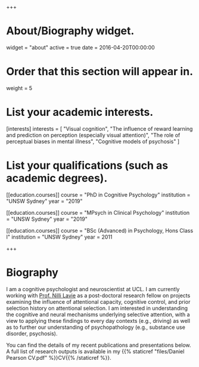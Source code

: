 +++
# About/Biography widget.
widget = "about"
active = true
date = 2016-04-20T00:00:00

# Order that this section will appear in.
weight = 5 

# List your academic interests.
[interests]
  interests = [
    "Visual cognition",
    "The influence of reward learning and prediction on perception (especially visual attention)",
    "The role of perceptual biases in mental illness",
    "Cognitive models of psychosis"
  ]

# List your qualifications (such as academic degrees).
[[education.courses]]
  course = "PhD in Cognitive Psychology"
  institution = "UNSW Sydney"
  year = "2019"

[[education.courses]]
  course = "MPsych in Clinical Psychology"
  institution = "UNSW Sydney"
  year = "2019"

[[education.courses]]
  course = "BSc (Advanced) in Psychology, Hons Class I"
  institution = "UNSW Sydney"
  year = 2011
 
+++
# Biography

I am a cognitive psychologist and neuroscientist at UCL. I am currently working with [Prof. Nilli Lavie](https://www.ucl.ac.uk/icn/people/nilli-lavie) as a post-doctoral research fellow on projects examining the influence of attentional capacity, cognitive control, and prior selection history on attentional selection. I am interested in understanding the cognitive and neural mechanisms underlying selective attention, with a view to applying these findings to every day contexts (e.g., driving) as well as to further our understanding of psychopathology (e.g., substance use disorder, psychosis). 

You can find the details of my recent publications and presentations below. A full list of research outputs is available in my {{% staticref "files/Daniel Pearson CV.pdf" %}}CV{{% /staticref %}}.

<!--I am also trained as a clinical psychologist, however I am not currently practicing. As part of this training, I have gained experience working clinically with individuals experiencing depression, anxiety disorders, trauma, and psychosis. -->
